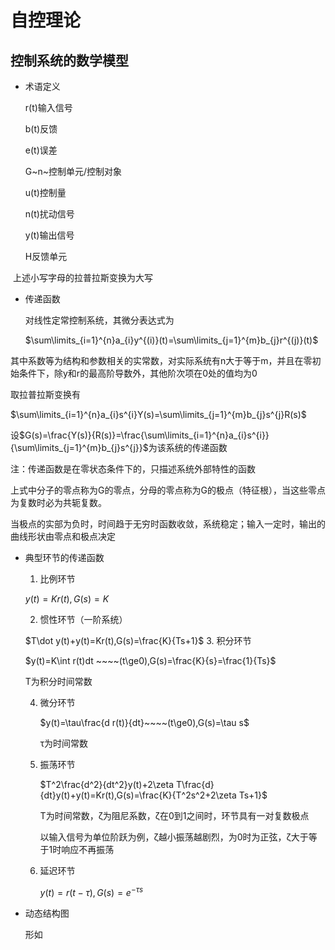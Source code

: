# 自控理论

## 控制系统的数学模型

+ 术语定义

  r(t)输入信号

  b(t)反馈

  e(t)误差

  G~n~控制单元/控制对象

  u(t)控制量

  n(t)扰动信号

  y(t)输出信号

  H反馈单元

​		上述小写字母的拉普拉斯变换为大写

+ 传递函数

  对线性定常控制系统，其微分表达式为

  $\sum\limits_{i=1}^{n}a_{i}y^{(i)}(t)=\sum\limits_{j=1}^{m}b_{j}r^{(j)}(t)$

​	 其中系数等为结构和参数相关的实常数，对实际系统有n大于等于m，并且在零初始条件下，除y和r的最高阶导数外，其他阶次项在0处的值均为0

取拉普拉斯变换有

$\sum\limits_{i=1}^{n}a_{i}s^{i}Y(s)=\sum\limits_{j=1}^{m}b_{j}s^{j}R(s)$

设$G(s)=\frac{Y(s)}{R(s)}=\frac{\sum\limits_{i=1}^{n}a_{i}s^{i}}{\sum\limits_{j=1}^{m}b_{j}s^{j}}$为该系统的传递函数

注：传递函数是在零状态条件下的，只描述系统外部特性的函数

上式中分子的零点称为G的零点，分母的零点称为G的极点（特征根），当这些零点为复数时必为共轭复数。

当极点的实部为负时，时间趋于无穷时函数收敛，系统稳定；输入一定时，输出的曲线形状由零点和极点决定

+ 典型环节的传递函数

  1. 比例环节

  $y(t)=Kr(t),G(s)=K$

  2. 惯性环节（一阶系统）

  $T\dot y(t)+y(t)=Kr(t),G(s)=\frac{K}{Ts+1}$ 
  3. 积分环节
  
     $y(t)=K\int r(t)dt ~~~~(t\ge0),G(s)=\frac{K}{s}=\frac{1}{Ts}$
  
     T为积分时间常数
  
  4. 微分环节
  
     $y(t)=\tau\frac{d r(t)}{dt}~~~~(t\ge0),G(s)=\tau s$
  
     τ为时间常数
  
  5. 振荡环节
  
     $T^2\frac{d^2}{dt^2}y(t)+2\zeta T\frac{d}{dt}y(t)+y(t)=Kr(t),G(s)=\frac{K}{T^2s^2+2\zeta Ts+1}$
  
     T为时间常数，ζ为阻尼系数，ζ在0到1之间时，环节具有一对复数极点
  
     以输入信号为单位阶跃为例，ζ越小振荡越剧烈，为0时为正弦，ζ大于等于1时响应不再振荡
  
  6. 延迟环节
  
     $y(t)=r(t-\tau),G(s)=e^{-\tau s}$

+ 动态结构图

  形如
